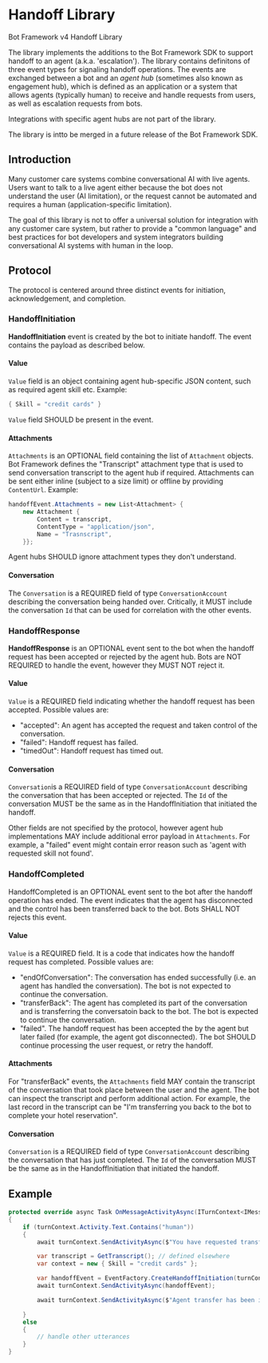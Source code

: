 # Handoff Library

Bot Framework v4 Handoff Library

The library implements the additions to the Bot Framework SDK to support handoff to an agent (a.k.a. 'escalation'). The library contains definitons of three event types for signaling handoff operations. The events are exchanged between a bot and an _agent hub_ (sometimes also known as engagement hub), which is defined as an application or a system that allows agents (typically human) to receive and handle requests from users, as well as escalation requests from bots.

Integrations with specific agent hubs are not part of the library. 

The library is intto be merged in a future release of the Bot Framework SDK.

## Introduction

Many customer care systems combine conversational AI with live agents. Users want to talk to a live agent either because the bot does not understand the user (AI limitation), or the request cannot be automated and requires a human (application-specific limitation).

The goal of this library is not to offer a universal solution for integration with any customer care system, but rather to provide a "common language" and best practices for bot developers and system integrators building conversational AI systems with human in the loop.

## Protocol

The protocol is centered around three distinct events for initiation, acknowledgement, and completion.

### HandoffInitiation

**HandoffInitiation** event is created by the bot to initiate handoff. The event contains the payload as described below.

#### Value

`Value` field is an object containing agent hub-specific JSON content, such as required agent skill etc. Example: 
```C#
{ Skill = "credit cards" }
```
`Value` field SHOULD be present in the event.

#### Attachments

`Attachments` is an OPTIONAL field containing the list of `Attachment` objects. Bot Framework defines the "Transcript" attachment type that is used to send conversation transcript to the agent hub if required. Attachments can be sent either inline (subject to a size limit) or offline by providing `ContentUrl`. Example:
```C#
handoffEvent.Attachments = new List<Attachment> {
    new Attachment {
        Content = transcript,
        ContentType = "application/json",
        Name = "Trasnscript",
    }};
```

Agent hubs SHOULD ignore attachment types they don't understand.

#### Conversation

The `Conversation` is a REQUIRED field of type `ConversationAccount` describing the conversation being handed over. Critically, it MUST include the conversation `Id` that can be used for correlation with the other events.

### HandoffResponse

**HandoffResponse** is an OPTIONAL event sent to the bot when the handoff request has been accepted or rejected by the agent hub. Bots are NOT REQUIRED to handle the event, however they MUST NOT reject it.

#### Value

`Value` is a REQUIRED field indicating whether the handoff request has been accepted. 
Possible values are: 

- "accepted": An agent has accepted the request and taken control of the conversation.
- "failed": Handoff request has failed.
- "timedOut": Handoff request has timed out.

#### Conversation

`Conversation`is a REQUIRED field of type `ConversationAccount` describing the conversation that has been accepted or rejected. The `Id` of the conversation MUST be the same as in the HandoffInitiation that initiated the handoff.

Other fields are not specified by the protocol, however agent hub implementations MAY include additional error payload in `Attachments`. For example, a "failed" event might contain error reason such as 'agent with requested skill not found'. 

### HandoffCompleted

HandoffCompleted is an OPTIONAL event sent to the bot after the handoff operation has ended. The event indicates that the agent has disconnected and the control has been transferred back to the bot. Bots SHALL NOT rejects this event.

#### Value

`Value` is a REQUIRED field. It is a code that indicates how the handoff request has completed. Possible values are: 

- "endOfConversation": The conversation has ended successfully (i.e. an agent has handled the conversation). The bot is not expected to continue the conversation.
- "transferBack": The agent has completed its part of the conversation and is transferring the conversatoin back to the bot. The bot is expected to continue the conversation. 
- "failed". The handoff request has been accepted the by the agent but later failed (for example, the agent got disconnected). The bot SHOULD continue processing the user request, or retry the handoff.

#### Attachments

For "transferBack" events, the `Attachments` field MAY contain the transcript of the conversation that took place between the user and the agent. The bot can inspect the transcript and perform additional action. For example, the last record in the transcript can be "I'm transferring you back to the bot to complete your hotel reservation".

#### Conversation

`Conversation` is a REQUIRED field of type `ConversationAccount` describing the conversation that has just completed. The `Id` of the conversation MUST be the same as in the HandoffInitiation that initiated the handoff.

## Example

```C#
protected override async Task OnMessageActivityAsync(ITurnContext<IMessageActivity> turnContext, CancellationToken cancellationToken)
{
    if (turnContext.Activity.Text.Contains("human"))
    {
        await turnContext.SendActivityAsync($"You have requested transfer to an agent");

        var transcript = GetTranscript(); // defined elsewhere
        var context = new { Skill = "credit cards" };

        var handoffEvent = EventFactory.CreateHandoffInitiation(turnContext, context, new Transcript(transcript));
        await turnContext.SendActivityAsync(handoffEvent);

        await turnContext.SendActivityAsync($"Agent transfer has been initiated");

    }
    else
    {
        // handle other utterances
    }
}
```
